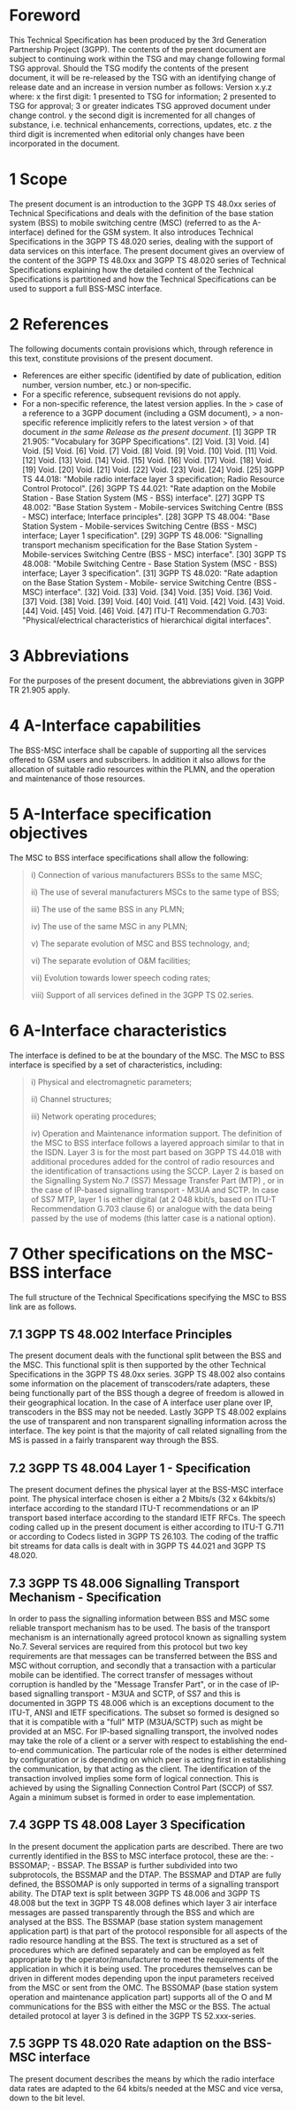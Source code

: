# Foreword
This Technical Specification has been produced by the 3rd Generation
Partnership Project (3GPP).
The contents of the present document are subject to continuing work within the
TSG and may change following formal TSG approval. Should the TSG modify the
contents of the present document, it will be re-released by the TSG with an
identifying change of release date and an increase in version number as
follows:
Version x.y.z
where:
x the first digit:
1 presented to TSG for information;
2 presented to TSG for approval;
3 or greater indicates TSG approved document under change control.
y the second digit is incremented for all changes of substance, i.e. technical
enhancements, corrections, updates, etc.
z the third digit is incremented when editorial only changes have been
incorporated in the document.
# 1 Scope
The present document is an introduction to the 3GPP TS 48.0xx series of
Technical Specifications and deals with the definition of the base station
system (BSS) to mobile switching centre (MSC) (referred to as the A-interface)
defined for the GSM system.
It also introduces Technical Specifications in the 3GPP TS 48.020 series,
dealing with the support of data services on this interface.
The present document gives an overview of the content of the 3GPP TS 48.0xx
and 3GPP TS 48.020 series of Technical Specifications explaining how the
detailed content of the Technical Specifications is partitioned and how the
Technical Specifications can be used to support a full BSS-MSC interface.
# 2 References
The following documents contain provisions which, through reference in this
text, constitute provisions of the present document.
  * References are either specific (identified by date of publication, edition number, version number, etc.) or non‑specific.
  * For a specific reference, subsequent revisions do not apply.
  * For a non-specific reference, the latest version applies. In the > case of a reference to a 3GPP document (including a GSM document), > a non-specific reference implicitly refers to the latest version > of that document _in the same Release as the present document_.
[1] 3GPP TR 21.905: \"Vocabulary for 3GPP Specifications\".
[2] Void.
[3] Void.
[4] Void.
[5] Void.
[6] Void.
[7] Void.
[8] Void.
[9] Void.
[10] Void.
[11] Void.
[12] Void.
[13] Void.
[14] Void.
[15] Void.
[16] Void.
[17] Void.
[18] Void.
[19] Void.
[20] Void.
[21] Void.
[22] Void.
[23] Void.
[24] Void.
[25] 3GPP TS 44.018: \"Mobile radio interface layer 3 specification; Radio
Resource Control Protocol\".
[26] 3GPP TS 44.021: \"Rate adaption on the Mobile Station - Base Station
System (MS - BSS) interface\".
[27] 3GPP TS 48.002: \"Base Station System - Mobile-services Switching Centre
(BSS - MSC) interface; Interface principles\".
[28] 3GPP TS 48.004: \"Base Station System - Mobile-services Switching Centre
(BSS - MSC) interface; Layer 1 specification\".
[29] 3GPP TS 48.006: \"Signalling transport mechanism specification for the
Base Station System - Mobile-services Switching Centre (BSS - MSC)
interface\".
[30] 3GPP TS 48.008: \"Mobile Switching Centre - Base Station System (MSC -
BSS) interface; Layer 3 specification\".
[31] 3GPP TS 48.020: \"Rate adaption on the Base Station System ‑ Mobile-
service Switching Centre (BSS ‑ MSC) interface\".
[32] Void.
[33] Void.
[34] Void.
[35] Void.
[36] Void.
[37] Void.
[38] Void.
[39] Void.
[40] Void.
[41] Void.
[42] Void.
[43] Void.
[44] Void.
[45] Void.
[46] Void.
[47] ITU-T Recommendation G.703: \"Physical/electrical characteristics of
hierarchical digital interfaces\".
# 3 Abbreviations
For the purposes of the present document, the abbreviations given in 3GPP TR
21.905 apply.
# 4 A-Interface capabilities
The BSS-MSC interface shall be capable of supporting all the services offered
to GSM users and subscribers. In addition it also allows for the allocation of
suitable radio resources within the PLMN, and the operation and maintenance of
those resources.
# 5 A-Interface specification objectives
The MSC to BSS interface specifications shall allow the following:
> i) Connection of various manufacturers BSSs to the same MSC;
>
> ii) The use of several manufacturers MSCs to the same type of BSS;
>
> iii) The use of the same BSS in any PLMN;
>
> iv) The use of the same MSC in any PLMN;
>
> v) The separate evolution of MSC and BSS technology, and;
>
> vi) The separate evolution of O&M facilities;
>
> vii) Evolution towards lower speech coding rates;
>
> viii) Support of all services defined in the 3GPP TS 02.series.
# 6 A-Interface characteristics
The interface is defined to be at the boundary of the MSC.
The MSC to BSS interface is specified by a set of characteristics, including:
> i) Physical and electromagnetic parameters;
>
> ii) Channel structures;
>
> iii) Network operating procedures;
>
> iv) Operation and Maintenance information support.
The definition of the MSC to BSS interface follows a layered approach similar
to that in the ISDN. Layer 3 is for the most part based on 3GPP TS 44.018 with
additional procedures added for the control of radio resources and the
identification of transactions using the SCCP. Layer 2 is based on the
Signalling System No.7 (SS7) Message Transfer Part (MTP) , or in the case of
IP-based signalling transport - M3UA and SCTP. In case of SS7 MTP, layer 1 is
either digital (at 2 048 kbit/s, based on ITU-T Recommendation G.703 clause 6)
or analogue with the data being passed by the use of modems (this latter case
is a national option).
# 7 Other specifications on the MSC-BSS interface
The full structure of the Technical Specifications specifying the MSC to BSS
link are as follows.
## 7.1 3GPP TS 48.002 Interface Principles
The present document deals with the functional split between the BSS and the
MSC. This functional split is then supported by the other Technical
Specifications in the 3GPP TS 48.0xx series.
3GPP TS 48.002 also contains some information on the placement of
transcoders/rate adapters, these being functionally part of the BSS though a
degree of freedom is allowed in their geographical location.
In the case of A interface user plane over IP, transcoders in the BSS may not
be needed.
Lastly 3GPP TS 48.002 explains the use of transparent and non transparent
signalling information across the interface. The key point is that the
majority of call related signalling from the MS is passed in a fairly
transparent way through the BSS.
## 7.2 3GPP TS 48.004 Layer 1 - Specification
The present document defines the physical layer at the BSS-MSC interface
point. The physical interface chosen is either a 2 Mbits/s (32 x 64kbits/s)
interface according to the standard ITU-T recommendations or an IP transport
based interface according to the standard IETF RFCs.
The speech coding called up in the present document is either according to
ITU-T G.711 or according to Codecs listed in 3GPP TS 26.103. The coding of the
traffic bit streams for data calls is dealt with in 3GPP TS 44.021 and 3GPP TS
48.020.
## 7.3 3GPP TS 48.006 Signalling Transport Mechanism - Specification
In order to pass the signalling information between BSS and MSC some reliable
transport mechanism has to be used. The basis of the transport mechanism is an
internationally agreed protocol known as signalling system No.7.
Several services are required from this protocol but two key requirements are
that messages can be transferred between the BSS and MSC without corruption,
and secondly that a transaction with a particular mobile can be identified.
The correct transfer of messages without corruption is handled by the
\"Message Transfer Part\", or in the case of IP-based signalling transport -
M3UA and SCTP, of SS7 and this is documented in 3GPP TS 48.006 which is an
exceptions document to the ITU-T, ANSI and IETF specifications. The subset so
formed is designed so that it is compatible with a \"full\" MTP (M3UA/SCTP)
such as might be provided at an MSC.
For IP-based signalling transport, the involved nodes may take the role of a
client or a server with respect to establishing the end-to-end communication.
The particular role of the nodes is either determined by configuration or is
depending on which peer is acting first in establishing the communication, by
that acting as the client.
The identification of the transaction involved implies some form of logical
connection. This is achieved by using the Signalling Connection Control Part
(SCCP) of SS7. Again a minimum subset is formed in order to ease
implementation.
## 7.4 3GPP TS 48.008 Layer 3 Specification
In the present document the application parts are described. There are two
currently identified in the BSS to MSC interface protocol, these are the:
\- BSSOMAP;
\- BSSAP.
The BSSAP is further subdivided into two subprotocols, the BSSMAP and the
DTAP.
The BSSMAP and DTAP are fully defined, the BSSOMAP is only supported in terms
of a signalling transport ability.
The DTAP text is split between 3GPP TS 48.006 and 3GPP TS 48.008 but the text
in 3GPP TS 48.008 defines which layer 3 air interface messages are passed
transparently through the BSS and which are analysed at the BSS.
The BSSMAP (base station system management application part) is that part of
the protocol responsible for all aspects of the radio resource handling at the
BSS. The text is structured as a set of procedures which are defined
separately and can be employed as felt appropriate by the
operator/manufacturer to meet the requirements of the application in which it
is being used. The procedures themselves can be driven in different modes
depending upon the input parameters received from the MSC or sent from the
OMC.
The BSSOMAP (base station system operation and maintenance application part)
supports all of the O and M communications for the BSS with either the MSC or
the BSS. The actual detailed protocol at layer 3 is defined in the 3GPP TS
52.xxx-series.
## 7.5 3GPP TS 48.020 Rate adaption on the BSS-MSC interface
The present document describes the means by which the radio interface data
rates are adapted to the 64 kbits/s needed at the MSC and vice versa, down to
the bit level.
#